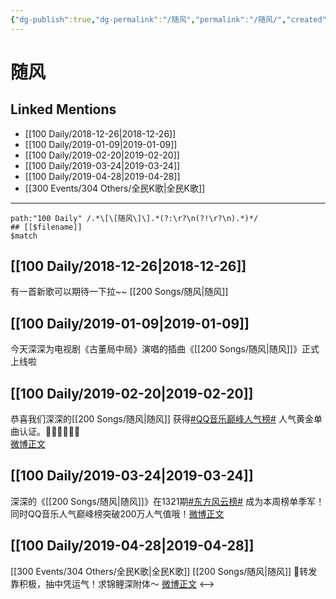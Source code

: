 ```yaml
---
{"dg-publish":true,"dg-permalink":"/随风","permalink":"/随风/","created":"2022-12-09T13:24:46.000+08:00","updated":"2023-04-10T15:59:50.000+08:00"}
---
```


# 随风

## Linked Mentions
- [[100 Daily/2018-12-26\|2018-12-26]]
- [[100 Daily/2019-01-09\|2019-01-09]]
- [[100 Daily/2019-02-20\|2019-02-20]]
- [[100 Daily/2019-03-24\|2019-03-24]]
- [[100 Daily/2019-04-28\|2019-04-28]]
- [[300 Events/304 Others/全民K歌\|全民K歌]]


---

```expander
path:"100 Daily" /.*\[\[随风\]\].*(?:\r?\n(?!\r?\n).*)*/
## [[$filename]]
$match
```
## [[100 Daily/2018-12-26\|2018-12-26]]
有一首新歌可以期待一下拉~~ [[200 Songs/随风\|随风]]

## [[100 Daily/2019-01-09\|2019-01-09]]
今天深深为电视剧《古董局中局》演唱的插曲《[[200 Songs/随风\|随风]]》正式上线啦  
[](https://weibo.com/detail/4326534758163238)
## [[100 Daily/2019-02-20\|2019-02-20]]
恭喜我们深深的[[200 Songs/随风\|随风]] 获得[#QQ音乐巅峰人气榜#](https://s.weibo.com/weibo?q=%23QQ%E9%9F%B3%E4%B9%90%E5%B7%85%E5%B3%B0%E4%BA%BA%E6%B0%94%E6%A6%9C%23) 人气黄金单曲认证。👏🏻👏🏻👏🏻  
[微博正文](https://weibo.com/detail/4341881070641032)

## [[100 Daily/2019-03-24\|2019-03-24]]
深深的《[[200 Songs/随风\|随风]]》在1321期[#东方风云榜#](https://s.weibo.com/weibo?q=%23%E4%B8%9C%E6%96%B9%E9%A3%8E%E4%BA%91%E6%A6%9C%23) 成为本周榜单季军！同时QQ音乐人气巅峰榜突破200万人气值哦！[微博正文](https://m.weibo.cn/6466290670/4353300058652967)
## [[100 Daily/2019-04-28\|2019-04-28]]
[[300 Events/304 Others/全民K歌\|全民K歌]] [[200 Songs/随风\|随风]]
🌿转发靠积极，抽中凭运气！求锦鲤深附体～
[微博正文](https://m.weibo.cn/6466290670/4366078068669047)
<-->